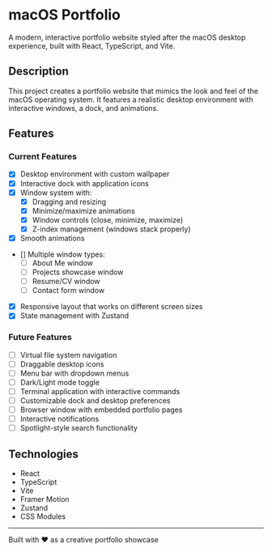 # macOS Portfolio

A modern, interactive portfolio website styled after the macOS desktop experience, built with React, TypeScript, and Vite.

## Description

This project creates a portfolio website that mimics the look and feel of the macOS operating system. It features a realistic desktop environment with interactive windows, a dock, and animations.

## Features

### Current Features

- [x] Desktop environment with custom wallpaper
- [x] Interactive dock with application icons
- [x] Window system with:
  - [x] Dragging and resizing
  - [x] Minimize/maximize animations
  - [x] Window controls (close, minimize, maximize)
  - [x] Z-index management (windows stack properly)
- [x] Smooth animations
- [] Multiple window types:
  - [ ] About Me window
  - [ ] Projects showcase window
  - [ ] Resume/CV window
  - [ ] Contact form window
- [x] Responsive layout that works on different screen sizes
- [x] State management with Zustand

### Future Features

- [ ] Virtual file system navigation
- [ ] Draggable desktop icons
- [ ] Menu bar with dropdown menus
- [ ] Dark/Light mode toggle
- [ ] Terminal application with interactive commands
- [ ] Customizable dock and desktop preferences
- [ ] Browser window with embedded portfolio pages
- [ ] Interactive notifications
- [ ] Spotlight-style search functionality

## Technologies

- React
- TypeScript
- Vite
- Framer Motion
- Zustand
- CSS Modules

---

Built with ❤️ as a creative portfolio showcase
